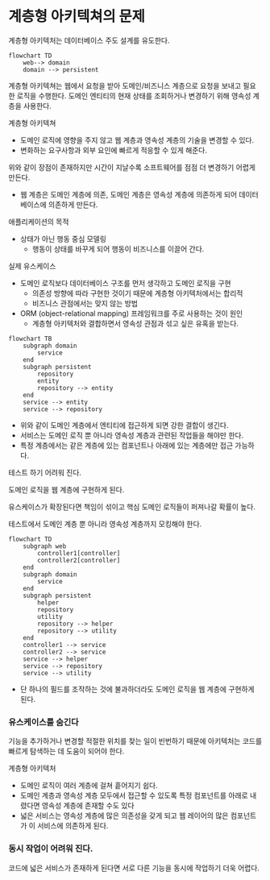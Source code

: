 # 계층형 아키텍쳐의 문제

계층형 아키텍처는 데이터베이스 주도 설계를 유도한다.

```mermaid
flowchart TD
	web--> domain
	domain --> persistent
```

계층형 아키텍쳐는 웹에서 요청을 받아 도메인/비즈니스 계층으로 요청을 보내고 필요한 로직을 수행한다. 도메인 엔티티의 현재 상태를 조회하거나 변경하기 위해 영속성 계층을 사용한다.

계층형 아키텍쳐

- 도메인 로직에 영향을 주지 않고 웹 계층과 영속성 계층의 기술을 변경할 수 있다.
- 변화하는 요구사항과 외부 요인에 빠르게 적응할 수 있게 해준다.

위와 같이 장점이 존재하지만 시간이 지날수록 소프트웨어를 점점 더 변경하기 어렵게 만든다.

- 웹 계층은 도메인 계층에 의존, 도메인 계층은 영속성 계층에 의존하게 되어 데이터 베이스에 의존하게 만든다.

애플리케이션의 목적

- 상태가 아닌 행동 중심 모델링
  - 행동이 상태를 바꾸게 되어 행동이 비즈니스를 이끌어 간다.

실제 유스케이스

- 도메인 로직보다 데이터베이스 구조를 먼저 생각하고 도메인 로직을 구현
  - 의존성 방향에 따라 구현한 것이기 때문에 계층형 아키텍처에서는 합리적
  - 비즈니스 관점에서는 맞지 않는 방법
- ORM (object-relational mapping) 프레임워크를 주로 사용하는 것이 원인
  - 계층형 아키텍처와 결합하면서 영속성 관점과 섞고 싶은 유혹을 받는다.

```mermaid
flowchart TB
	subgraph domain
		service
	end
	subgraph persistent
		repository
		entity
		repository --> entity
	end
	service --> entity
	service --> repository
```

- 위와 같이 도메인 계층에서 엔티티에 접근하게 되면 강한 결합이 생긴다.
- 서비스는 도메인 로직 뿐 아니라 영속성 계층과 관련된 작업들을 해야만 한다.
- 특정 계층에서는 같은 계층에 있는 컴포넌트나 아래에 있는 계층에만 접근 가능하다.

테스트 하기 어려워 진다.

도메인 로직을 웹 계층에 구현하게 된다.

유스케이스가 확장된다면 책임이 섞이고 핵심 도메인 로직들이 퍼져나갈 확률이 높다.

테스트에서 도메인 계층 뿐 아니라 영속성 계층까지 모킹해야 한다.

```mermaid
flowchart TD
	subgraph web
		controller1[controller]
		controller2[controller]
	end
	subgraph domain
		service
	end
	subgraph persistent
		helper
		repository
		utility
		repository --> helper
		repository --> utility
	end
	controller1 --> service
	controller2 --> service
	service --> helper
	service --> repository
	service --> utility
```

- 단 하나의 필드를 조작하는 것에 불과하더라도 도메인 로직을 웹 계층에 구현하게 된다.

### 유스케이스를 숨긴다

기능을 추가하거나 변경할 적절한 위치를 찾는 일이 빈번하기 때문에 아키텍처는 코드를 빠르게 탐색하는 데 도움이 되어야 한다.

계층형 아키텍처

- 도메인 로직이 여러 계층에 걸쳐 흩어지기 쉽다.
- 도메인 계층과 영속성 계층 모두에서 접근할 수 있도록 특정 컴포넌트를 아래로 내렸다면 영속성 계층에 존재할 수도 있다
- 넓은 서비스는 영속성 계층에 많은 의존성을 갖게 되고 웹 레이어의 많은 컴포넌트가 이 서비스에 의존하게 된다.

### 동시 작업이 어려워 진다.

코드에 넓은 서비스가 존재하게 된다면 서로 다른 기능을 동시에 작업하기 더욱 어렵다.
